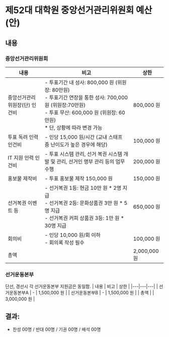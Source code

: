 제52대 대학원 중앙선거관리위원회 예산(안)
===

## 내용

### 중앙선거관리위원회 

| 내용 | 비고 | 상한 | 
|---|---|---|
| 중앙선거관리위원장(단) 인건비 | - 투표기간 내 성사: 800,000 원 (위원장: 80만원) <br>- 투표기간 연장을 통한 성사: 700,000 원 (위원장:70만원) <br>- 투표 무산: 600,000 원 (위원장: 60만원) <br> * 단, 상황에 따라 변경 가능 | 800,000 원 | 
| 투표 독려 인력 인건비 | - 인당 15,000 원/시간 (교내 스태프 중 난이도가 높은 경우에 해당) | 100,000 원 | 
| IT 지원 인력 인건비 | - 투표 시스템 관리, 선거 복권 시스템 개발 및 관리, 선거인 명부 관리 등의 업무 수행 | 200,000 원 | 
| 홍보물 제작비 | - 투표 홍보물 제작 150,000 원 | 150,000 원 | 
| 선거복권 이벤트 등 | - 선거복권 1등: 현금 10만 원 * 2명 지급<br> - 선거복권 2등: 문화상품권 3만 원 * 5명 지급<br> - 선거복권 커피 상품권 3등: 1만 원 * 30명 지급 | 650,000 원 | 
| 회의비 | - 인당 10,000 원/회 이하<br>- 회의록 작성 필수 | 100,000 원 | 
| 총액 | | 2,000,000 원 | 

### 선거운동본부
단선, 경선시 각 선거운동본부 지원금은 동일함.
| 내용 | 비고 | 상한 | 
|---|---|---|
| 선거운동본부A | - | 1,500,000 원 | 
| 선거운동본부B | - | 1,500,000 원 | 
| 총액 | | 3,000,000 원 | 

## 결과: 
- 찬성 00명 / 반대 00명 / 기권 00명 / 배석 00명

